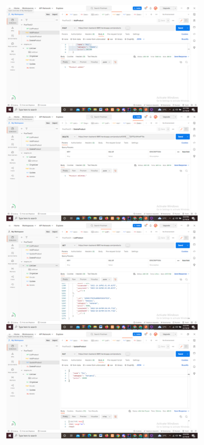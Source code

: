 ![alt text](Screenshot/addprodk.PNG)
![alt text](Screenshot/deleteprodu.PNG)
![alt text](Screenshot/listproduk.PNG)
![alt text](Screenshot/updateproduk.PNG)